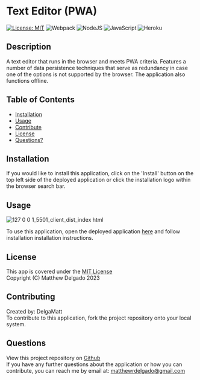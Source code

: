 # Text Editor (PWA)
  [![License: MIT](https://img.shields.io/badge/License-MIT-yellow.svg?style=for-the-badge)](https://opensource.org/licenses/MIT)
  ![Webpack](https://img.shields.io/badge/webpack-%238DD6F9.svg?style=for-the-badge&logo=webpack&logoColor=black)
  ![NodeJS](https://img.shields.io/badge/node.js-6DA55F?style=for-the-badge&logo=node.js&logoColor=white)
  ![JavaScript](https://img.shields.io/badge/javascript-%23323330.svg?style=for-the-badge&logo=javascript&logoColor=%23F7DF1E)
  ![Heroku](https://img.shields.io/badge/heroku-%23430098.svg?style=for-the-badge&logo=heroku&logoColor=white)

  ## Description
  A text editor that runs in the browser and meets PWA criteria. Features a number of data persistence techniques that serve as redundancy in case one of the options is not supported by the browser. The application also functions offline.
  ## Table of Contents
  - [Installation](#installation)
  - [Usage](#usage)
  - [Contribute](#contributing)
  - [License](#license)
  - [Questions?](#questions)
  ## Installation
  If you would like to install this application, click on the 'Install' button on the top left side of the deployed application or click the installation logo within the browser search bar.
  ## Usage
  ![127 0 0 1_5501_client_dist_index html](https://user-images.githubusercontent.com/115049801/226208925-5e95dbde-7447-49e0-bdde-e383022932bf.png)
  
  To use this application, open the deployed application [here]() and follow installation installation instructions.
  ## License
  This app is covered under the [MIT License](https://opensource.org/licenses/MIT)<br>
  Copyright (C) Matthew Delgado 2023
  ## Contributing
  Created by: DelgaMatt
  <br>
  To contribute to this application, fork the project repository onto your local system.
  ## Questions
  View this project repository on [Github](https://github.com/DelgaMatt)<br>
  If you have any further questions about the application or how you can contribute, you can reach me by email at: matthewrdelgado@gmail.com
